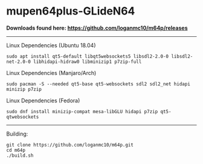 # mupen64plus-GLideN64

**Downloads found here: https://github.com/loganmc10/m64p/releases**
___

Linux Dependencies (Ubuntu 18.04)
```
sudo apt install qt5-default libqt5websockets5 libsdl2-2.0-0 libsdl2-net-2.0-0 libhidapi-hidraw0 libminizip1 p7zip-full
```
Linux Dependencies (Manjaro/Arch)
```
sudo pacman -S --needed qt5-base qt5-websockets sdl2 sdl2_net hidapi minizip p7zip
```
Linux Dependencies (Fedora)
```
sudo dnf install minizip-compat mesa-libGLU hidapi p7zip qt5-qtwebsockets
```
___
Building:
```
git clone https://github.com/loganmc10/m64p.git
cd m64p
./build.sh
```
